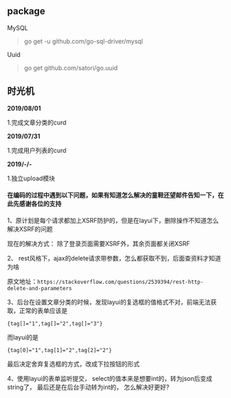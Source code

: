 ## package

 MySQL
 
> go get -u github.com/go-sql-driver/mysql

Uuid

> go get github.com/satori/go.uuid



## **时光机**

**2019/08/01**

1.完成文章分类的curd

**2019/07/31**

1.完成用户列表的curd

**2019/-/-**

1.独立upload模块



#### 在编码的过程中遇到以下问题，如果有知道怎么解决的童鞋还望邮件告知一下，在此先感谢各位的支持 ####

1、原计划是每个请求都加上XSRF防护的，但是在layui下，删除操作不知道怎么解决XSRF的问题

现在的解决方式： 除了登录页面需要XSRF外，其余页面都关闭XSRF

2、 rest风格下，ajax的delete请求带参数，怎么都获取不到，后面查资料才知道为啥

原文地址：`https://stackoverflow.com/questions/2539394/rest-http-delete-and-parameters`

3、后台在设置文章分类的时候，发现layui的复选框的值格式不对，前端无法获取，正常的表单应该是

```
{tag[]="1",tag[]="2",tag[]="3"}
```

而layui的是

```
{tag[0]="1",tag[1]="2",tag[2]="2"}
```

最后决定舍弃复选框的方式，改成下拉按钮的形式

4、使用layui的表单监听提交， select的值本来是想要int的，转为json后变成string了，
最后还是在后台手动转为int的， 怎么解决好更好?

